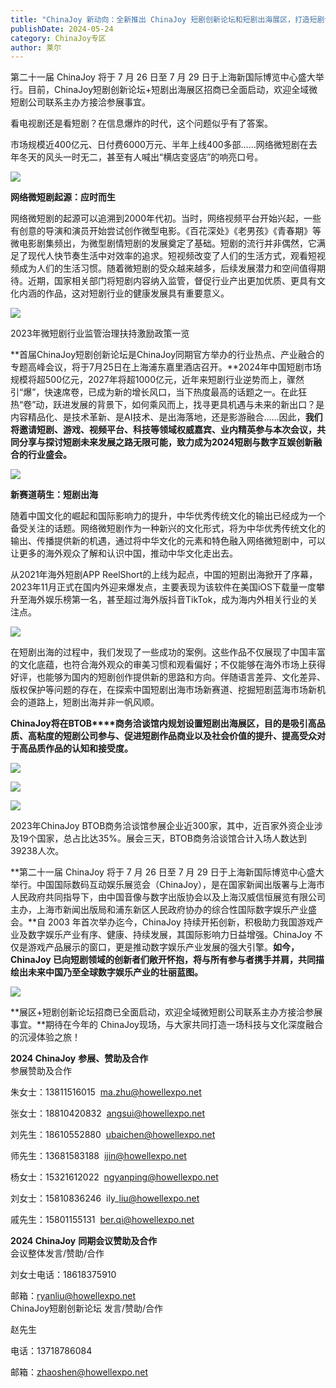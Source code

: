 ```yaml
---
title: "ChinaJoy 新动向：全新推出 ChinaJoy 短剧创新论坛和短剧出海展区，打造短剧创作者的新乐园"
publishDate: 2024-05-24
category: ChinaJoy专区
author: 莱尔
---
```


第二十一届 ChinaJoy 将于 7 月 26 日至 7 月 29 日于上海新国际博览中心盛大举行。目前，ChinaJoy短剧创新论坛+短剧出海展区招商已全面启动，欢迎全域微短剧公司联系主办方接洽参展事宜。

看电视剧还是看短剧？在信息爆炸的时代，这个问题似乎有了答案。

市场规模近400亿元、日付费6000万元、半年上线400多部……网络微短剧在去年冬天的风头一时无二，甚至有人喊出“横店变竖店”的响亮口号。

![](https://ec-net-1251389766.cos.ap-shanghai.myqcloud.com/wp-content/uploads/2024/05/20240524132213110.jpg)

**网络微短剧起源：应时而生**

网络微短剧的起源可以追溯到2000年代初。当时，网络视频平台开始兴起，一些有创意的导演和演员开始尝试创作微型电影。《百花深处》《老男孩》《青春期》等微电影剧集频出，为微型剧情短剧的发展奠定了基础。短剧的流行并非偶然，它满足了现代人快节奏生活中对效率的追求。短视频改变了人们的生活方式，观看短视频成为人们的生活习惯。随着微短剧的受众越来越多，后续发展潜力和空间值得期待。近期，国家相关部门将短剧内容纳入监管，督促行业产出更加优质、更具有文化内涵的作品，这对短剧行业的健康发展具有重要意义。

![](https://ec-net-1251389766.cos.ap-shanghai.myqcloud.com/wp-content/uploads/2024/05/20240524132215577.jpg)

2023年微短剧行业监管治理扶持激励政策一览

**首届ChinaJoy短剧创新论坛是ChinaJoy同期官方举办的行业热点、产业融合的专题高峰会议，将于7月25日在上海浦东嘉里酒店召开。**2024年中国短剧市场规模将超500亿元，2027年将超1000亿元，近年来短剧行业逆势而上，骤然引“爆”，快速席卷，已成为新的增长风口，当下热度最高的话题之一。在此狂热“卷”动，跃进发展的背景下，如何乘风而上，找寻更具机遇与未来的新出口？是内容精品化、是技术革新、是AI技术、是出海落地，还是影游融合……因此，**我们将邀请短剧、游戏、视频平台、科技等领域权威嘉宾、业内精英参与本次会议，共同分享与探讨短剧未来发展之路无限可能，致力成为2024短剧与数字互娱创新融合的行业盛会。**

![](https://ec-net-1251389766.cos.ap-shanghai.myqcloud.com/wp-content/uploads/2024/05/20240524132217394-1024x683.jpg)

**新赛道萌生：短剧出海**

随着中国文化的崛起和国际影响力的提升，中华优秀传统文化的输出已经成为一个备受关注的话题。网络微短剧作为一种新兴的文化形式，将为中华优秀传统文化的输出、传播提供新的机遇，通过将中华文化的元素和特色融入网络微短剧中，可以让更多的海外观众了解和认识中国，推动中华文化走出去。

从2021年海外短剧APP ReelShort的上线为起点，中国的短剧出海掀开了序幕，2023年11月正式在国内外迎来爆发点，主要表现为该软件在美国iOS下载量一度攀升至海外娱乐榜第一名，甚至超过海外版抖音TikTok，成为海内外相关行业的关注点。

![](https://ec-net-1251389766.cos.ap-shanghai.myqcloud.com/wp-content/uploads/2024/05/20240524132218512.jpg)

在短剧出海的过程中，我们发现了一些成功的案例。这些作品不仅展现了中国丰富的文化底蕴，也符合海外观众的审美习惯和观看偏好；不仅能够在海外市场上获得好评，也能够为国内的短剧创作提供新的思路和方向。伴随语言差异、文化差异、版权保护等问题的存在，在探索中国短剧出海市场新赛道、挖掘短剧蓝海市场新机会的道路上，短剧出海并非一帆风顺。  
  

**ChinaJoy****将在****BTOB****商务洽谈馆内规划设置短剧出海展区，目的是吸引高品质、高粘度的短剧公司参与、促进短剧作品商业以及社会价值的提升、提高受众对于高品质作品的认知和接受度。**

![](https://ec-net-1251389766.cos.ap-shanghai.myqcloud.com/wp-content/uploads/2024/05/20240524132220954.jpg)

![](https://ec-net-1251389766.cos.ap-shanghai.myqcloud.com/wp-content/uploads/2024/05/20240524132223102.jpg)

![](https://ec-net-1251389766.cos.ap-shanghai.myqcloud.com/wp-content/uploads/2024/05/20240524132225867.jpg)

2023年ChinaJoy BTOB商务洽谈馆参展企业近300家，其中，近百家外资企业涉及19个国家，总占比达35%。展会三天，BTOB商务洽谈馆合计入场人数达到39238人次。

**第二十一届 ChinaJoy 将于 7 月 26 日至 7 月 29 日于上海新国际博览中心盛大举行。中国国际数码互动娱乐展览会（ChinaJoy），是在国家新闻出版署与上海市人民政府共同指导下，由中国音像与数字出版协会以及上海汉威信恒展览有限公司主办，上海市新闻出版局和浦东新区人民政府协办的综合性国际数字娱乐产业盛会。**自 2003 年首次举办迄今，ChinaJoy 持续开拓创新，积极助力我国游戏产业及数字娱乐产业有序、健康、持续发展，其国际影响力日益增强。ChinaJoy 不仅是游戏产品展示的窗口，更是推动数字娱乐产业发展的强大引擎。**如今，ChinaJoy 已向短剧领域的创新者们敞开怀抱，将与所有参与者携手并肩，共同描绘出未来中国乃至全球数字娱乐产业的壮丽蓝图。**

![](https://ec-net-1251389766.cos.ap-shanghai.myqcloud.com/wp-content/uploads/2024/05/20240524132228767-1024x683.png)

**展区+短剧创新论坛招商已全面启动，欢迎全域微短剧公司联系主办方接洽参展事宜。**期待在今年的 ChinaJoy现场，与大家共同打造一场科技与文化深度融合的沉浸体验之旅！

**2024 ChinaJoy** **参展、赞助及合作**  
参展赞助及合作

朱女士：13811516015  ma.zhu@howellexpo.net

张女士：18810420832  angsui@howellexpo.net

刘先生：18610552880  ubaichen@howellexpo.net

师先生：13681583188  ijin@howellexpo.net

杨女士：15321612022  ngyanping@howellexpo.net

刘女士：15810836246  ily\_liu@howellexpo.net

戚先生：15801155131  ber.qi@howellexpo.net

**2024 ChinaJoy** **同期会议赞助及合作**  
会议整体发言/赞助/合作

刘女士电话：18618375910 

邮箱：ryanliu@howellexpo.net  
ChinaJoy短剧创新论坛 发言/赞助/合作

赵先生

电话：13718786084

邮箱：zhaoshen@howellexpo.net
